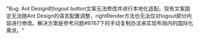 "Bug: Ant Design的logout button文案无法修改并进行本地化适配。现有文案固定无法随Ant Design的语言配置调整，rightRender方法也无法仅对logout部分内容进行修改。解决方案是参考问题#9767下的手动复制办法来实现布局内的国际化需求。"
